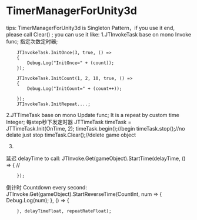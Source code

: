 # TimerManagerForUnity3d
tips: TimerManagerForUnity3d is Singleton Pattern，if you use it end, please call Clear() ;
you can use it like:
1.JTInvokeTask base on mono Invoke func;
指定次数定时器;

        JTInvokeTask.InitOnce(3, true, () =>
        {
            Debug.Log("InitOnce=" + (count));
        });
        
        JTInvokeTask.InitCount(1, 2, 10, true, () =>
        {
            Debug.Log("InitCount=" + (count++));

        });
        JTInvokeTask.InitRepeat....;
 
2.JTTimeTask base on mono  Update func; It is a repeat by custom time Integer;
每step秒下发定时器
        JTTimeTask timeTask = JTTimeTask.Init(OnTime, 2);
        timeTask.begin();//begin
        timeTask.stop();//no delate just stop
        timeTask.Clear();//delete game object
        
3.
延迟
delayTime to call:
JTInvoke.Get(gameObject).StartTime(delayTime, () =>
        {
            //

        });
倒计时
Countdown every second:
JTInvoke.Get(gameObject).StartReverseTime(CountInt, num =>
        {
            Debug.Log(num);
        }, () =>
        {
            
        }, delayTimeFloat, repeatRateFloat);
